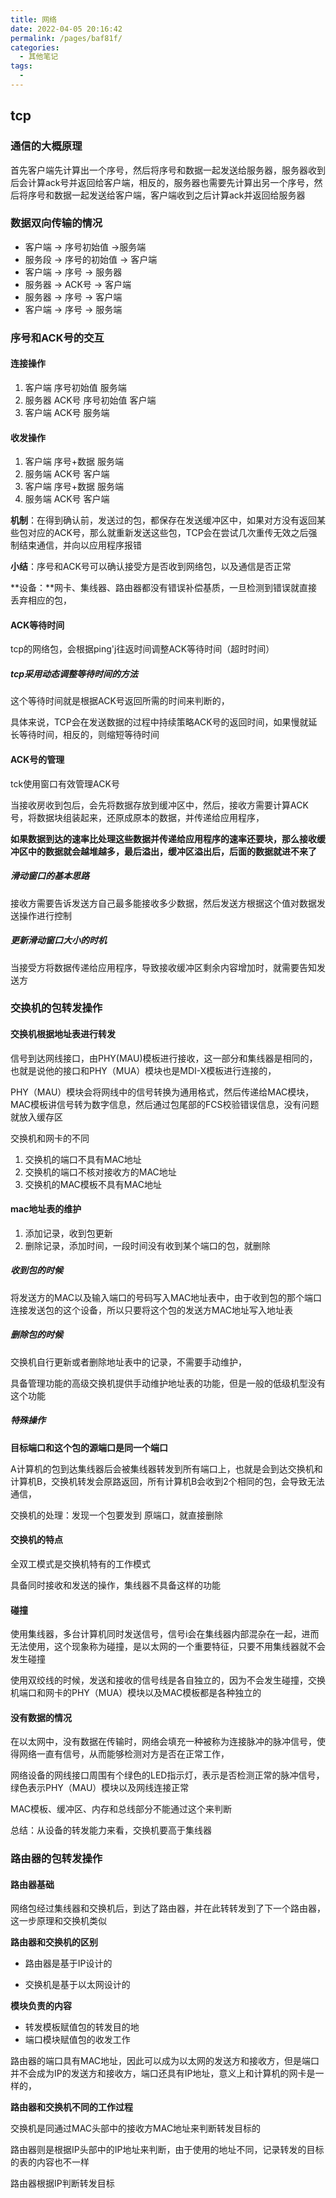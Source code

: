 ```yaml
---
title: 网络
date: 2022-04-05 20:16:42
permalink: /pages/baf81f/
categories:
  - 其他笔记
tags:
  - 
---
```

## tcp

### 通信的大概原理

首先客户端先计算出一个序号，然后将序号和数据一起发送给服务器，服务器收到后会计算ack号并返回给客户端，相反的，服务器也需要先计算出另一个序号，然后将序号和数据一起发送给客户端，客户端收到之后计算ack并返回给服务器



### 数据双向传输的情况

- 客户端 -> 序号初始值 ->服务端
- 服务段 -> 序号的初始值 -> 客户端
- 客户端 -> 序号 -> 服务器
- 服务器 -> ACK号 -> 客户端
- 服务器 -> 序号 -> 客户端
- 客户端 -> 序号 -> 服务端

### 序号和ACK号的交互

#### 连接操作

1. 客户端 序号初始值 服务端
2. 服务器 ACK号 序号初始值 客户端
3. 客户端 ACK号 服务端

#### 收发操作

1. 客户端 序号+数据 服务端
2. 服务端 ACK号 客户端
3. 客户端 序号+数据 服务端
4. 服务端 ACK号 客户端

**机制**：在得到确认前，发送过的包，都保存在发送缓冲区中，如果对方没有返回某些包对应的ACK号，那么就重新发送这些包，TCP会在尝试几次重传无效之后强制结束通信，并向以应用程序报错

**小结**：序号和ACK号可以确认接受方是否收到网络包，以及通信是否正常

**设备：**网卡、集线器、路由器都没有错误补偿基质，一旦检测到错误就直接丢弃相应的包，

#### ACK等待时间

tcp的网络包，会根据ping'j往返时间调整ACK等待时间（超时时间）

##### tcp采用动态调整等待时间的方法

这个等待时间就是根据ACK号返回所需的时间来判断的，

具体来说，TCP会在发送数据的过程中持续策略ACK号的返回时间，如果慢就延长等待时间，相反的，则缩短等待时间

#### ACK号的管理

tck使用窗口有效管理ACK号

当接收房收到包后，会先将数据存放到缓冲区中，然后，接收方需要计算ACK号，将数据块组装起来，还原成原本的数据，并传递给应用程序，

**如果数据到达的速率比处理这些数据并传递给应用程序的速率还要块，那么接收缓冲区中的数据就会越堆越多，最后溢出，缓冲区溢出后，后面的数据就进不来了**

##### 滑动窗口的基本思路

接收方需要告诉发送方自己最多能接收多少数据，然后发送方根据这个值对数据发送操作进行控制

##### 更新滑动窗口大小的时机

当接受方将数据传递给应用程序，导致接收缓冲区剩余内容增加时，就需要告知发送方



### 交换机的包转发操作

#### 交换机根据地址表进行转发

信号到达网线接口，由PHY(MAU)模板进行接收，这一部分和集线器是相同的，也就是说他的接口和PHY（MUA）模块也是MDI-X模板进行连接的，

PHY（MAU）模块会将网线中的信号转换为通用格式，然后传递给MAC模块，MAC模板讲信号转为数字信息，然后通过包尾部的FCS校验错误信息，没有问题就放入缓存区

交换机和网卡的不同

1. 交换机的端口不具有MAC地址
2. 交换机的端口不核对接收方的MAC地址
3. 交换机的MAC模板不具有MAC地址



#### mac地址表的维护

1. 添加记录，收到包更新
2. 删除记录，添加时间，一段时间没有收到某个端口的包，就删除

##### 收到包的时候

将发送方的MAC以及输入端口的号码写入MAC地址表中，由于收到包的那个端口连接发送包的这个设备，所以只要将这个包的发送方MAC地址写入地址表

##### 删除包的时候

交换机自行更新或者删除地址表中的记录，不需要手动维护，

具备管理功能的高级交换机提供手动维护地址表的功能，但是一般的低级机型没有这个功能

##### 特殊操作

**目标端口和这个包的源端口是同一个端口**

A计算机的包到达集线器后会被集线器转发到所有端口上，也就是会到达交换机和计算机B，交换机转发会原路返回，所有计算机B会收到2个相同的包，会导致无法通信，

交换机的处理：发现一个包要发到 原端口，就直接删除





#### 交换机的特点

全双工模式是交换机特有的工作模式

具备同时接收和发送的操作，集线器不具备这样的功能

#### 碰撞

使用集线器，多台计算机同时发送信号，信号i会在集线器内部混杂在一起，进而无法使用，这个现象称为碰撞，是以太网的一个重要特征，只要不用集线器就不会发生碰撞

使用双绞线的时候，发送和接收的信号线是各自独立的，因为不会发生碰撞，交换机端口和网卡的PHY（MUA）模块以及MAC模板都是各种独立的

#### 没有数据的情况

在以太网中，没有数据在传输时，网络会填充一种被称为连接脉冲的脉冲信号，使得网络一直有信号，从而能够检测对方是否在正常工作，

网络设备的网线接口周围有个绿色的LED指示灯，表示是否检测正常的脉冲信号，绿色表示PHY（MAU）模块以及网线连接正常

MAC模板、缓冲区、内存和总线部分不能通过这个来判断

总结：从设备的转发能力来看，交换机要高于集线器

### 路由器的包转发操作

#### 路由器基础

网络包经过集线器和交换机后，到达了路由器，并在此转转发到了下一个路由器，这一步原理和交换机类似



**路由器和交换机的区别**

- 路由器是基于IP设计的

- 交换机是基于以太网设计的

**模块负责的内容**

- 转发模板赋值包的转发目的地
- 端口模块赋值包的收发工作

路由器的端口具有MAC地址，因此可以成为以太网的发送方和接收方，但是端口并不会成为IP的发送方和接收方，端口还具有IP地址，意义上和计算机的网卡是一样的，

**路由器和交换机不同的工作过程**

交换机是同通过MAC头部中的接收方MAC地址来判断转发目标的

路由器则是根据IP头部中的IP地址来判断，由于使用的地址不同，记录转发的目标的表的内容也不一样



路由器根据IP判断转发目标